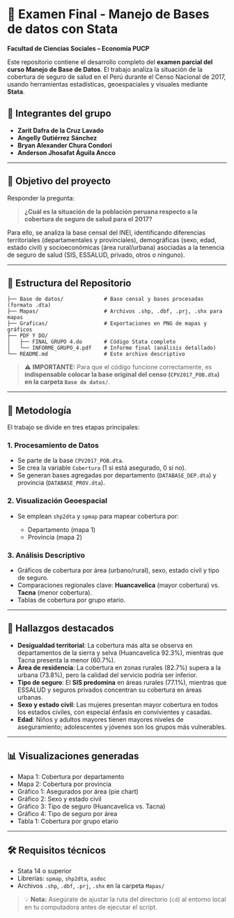
# 🧾 Examen Final - Manejo de Bases de datos con Stata

**Facultad de Ciencias Sociales – Economía PUCP**

Este repositorio contiene el desarrollo completo del **examen parcial del curso Manejo de Base de Datos**. El trabajo analiza la situación de la cobertura de seguro de salud en el Perú durante el Censo Nacional de 2017, usando herramientas estadísticas, geoespaciales y visuales mediante **Stata**.

## 👥 Integrantes del grupo

* **Zarit Dafra de la Cruz Lavado**
* **Angelly Gutiérrez Sánchez**
* **Bryan Alexander Chura Condori**
* **Anderson Jhosafat Águila Ancco**

---

## 🎯 Objetivo del proyecto

Responder la pregunta:

> **¿Cuál es la situación de la población peruana respecto a la cobertura de seguro de salud para el 2017?**

Para ello, se analiza la base censal del INEI, identificando diferencias territoriales (departamentales y provinciales), demográficas (sexo, edad, estado civil) y socioeconómicas (área rural/urbana) asociadas a la tenencia de seguro de salud (SIS, ESSALUD, privado, otros o ninguno).

---

## 📁 Estructura del Repositorio

```
├── Base de datos/             # Base censal y bases procesadas (formato .dta)
├── Mapas/                     # Archivos .shp, .dbf, .prj, .shx para mapas
├── Graficas/                  # Exportaciones en PNG de mapas y gráficos
├── PDF Y DO/
│   ├── FINAL GRUPO 4.do       # Código Stata completo
│   └── INFORME_GRUPO_4.pdf    # Informe final (análisis detallado)
└── README.md                  # Este archivo descriptivo
```

> ⚠️ **IMPORTANTE:**
> Para que el código funcione correctamente, es **indispensable colocar la base original del censo (`CPV2017_POB.dta`) en la carpeta `Base de datos/`**.

---

## 🧪 Metodología

El trabajo se divide en tres etapas principales:

### 1. **Procesamiento de Datos**

* Se parte de la base `CPV2017_POB.dta`.
* Se crea la variable `Cobertura` (1 si está asegurado, 0 si no).
* Se generan bases agregadas por departamento (`DATABASE_DEP.dta`) y provincia (`DATABASE_PROV.dta`).

### 2. **Visualización Geoespacial**

* Se emplean `shp2dta` y `spmap` para mapear cobertura por:

  * Departamento (mapa 1)
  * Provincia (mapa 2)

### 3. **Análisis Descriptivo**

* Gráficos de cobertura por área (urbano/rural), sexo, estado civil y tipo de seguro.
* Comparaciones regionales clave: **Huancavelica** (mayor cobertura) vs. **Tacna** (menor cobertura).
* Tablas de cobertura por grupo etario.

---

## 🧩 Hallazgos destacados

* **Desigualdad territorial**: La cobertura más alta se observa en departamentos de la sierra y selva (Huancavelica 92.3%), mientras que Tacna presenta la menor (60.7%).
* **Área de residencia**: La cobertura en zonas rurales (82.7%) supera a la urbana (73.8%), pero la calidad del servicio podría ser inferior.
* **Tipo de seguro**: El **SIS predomina** en áreas rurales (77.1%), mientras que ESSALUD y seguros privados concentran su cobertura en áreas urbanas.
* **Sexo y estado civil**: Las mujeres presentan mayor cobertura en todos los estados civiles, con especial énfasis en convivientes y casadas.
* **Edad**: Niños y adultos mayores tienen mayores niveles de aseguramiento; adolescentes y jóvenes son los grupos más vulnerables.

---

## 📊 Visualizaciones generadas

* Mapa 1: Cobertura por departamento
* Mapa 2: Cobertura por provincia
* Gráfico 1: Asegurados por área (pie chart)
* Gráfico 2: Sexo y estado civil
* Gráfico 3: Tipo de seguro (Huancavelica vs. Tacna)
* Gráfico 4: Tipo de seguro por área
* Tabla 1: Cobertura por grupo etario

---

## 🛠️ Requisitos técnicos

* Stata 14 o superior
* Librerías: `spmap`, `shp2dta`, `asdoc`
* Archivos `.shp`, `.dbf`, `.prj`, `.shx` en la carpeta `Mapas/`

> 💡 **Nota:** Asegúrate de ajustar la ruta del directorio (`cd`) al entorno local en tu computadora antes de ejecutar el script.

